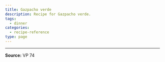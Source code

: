 ```yaml
---
title: Gazpacho verde
description: Recipe for Gazpacho verde.
tags:
  - dinner
categories:
  - recipe-reference
type: page
---
```


---

**Source:** VP 74